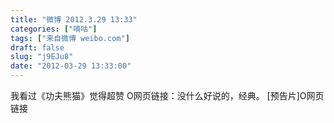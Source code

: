 ```yaml
---
title: "微博 2012.3.29 13:33"
categories: ["嘀咕"]
tags: ["来自微博 weibo.com"]
draft: false
slug: "j9EJu8"
date: "2012-03-29 13:33:00"
---
```


<p>我看过《功夫熊猫》觉得超赞 O网页链接：没什么好说的，经典。 [预告片]O网页链接 ​​​​</p>

